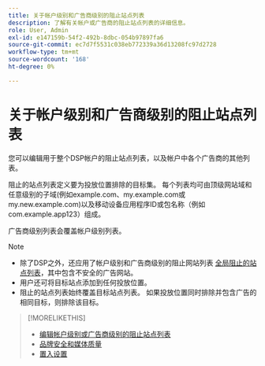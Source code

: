 ```yaml
---
title: 关于帐户级别和广告商级别的阻止站点列表
description: 了解有关帐户或广告商的阻止站点列表的详细信息。
role: User, Admin
exl-id: e147159b-54f2-492b-8dbc-054b97897fa6
source-git-commit: ec7d7f5531c038eb772339a36d13208fc97d2728
workflow-type: tm+mt
source-wordcount: '168'
ht-degree: 0%

---
```


# 关于帐户级别和广告商级别的阻止站点列表

您可以编辑用于整个DSP帐户的阻止站点列表，以及帐户中各个广告商的其他列表。

阻止的站点列表定义要为投放位置排除的目标集。 每个列表均可由顶级网站域和任意级别的子域(例如example.com、my.example.com或my.new.example.com)以及移动设备应用程序ID或包名称（例如com.example.app123）组成。

广告商级别列表会覆盖帐户级别列表。

>[!NOTE]
>
>* 除了DSP之外，还应用了帐户级别和广告商级别的阻止网站列表 [全局阻止的站点列表](/help/dsp/introduction/features/brand-safety-media-quality.md#global-blocked-sites)，其中包含不安全的广告网站。
>* 用户还可将目标站点添加到任何投放位置。
>* 阻止的站点列表始终覆盖目标站点列表。 如果投放位置同时排除并包含广告的相同目标，则排除该目标。

>[!MORELIKETHIS]
>
>* [编辑帐户级别或广告商级别的阻止站点列表](/help/dsp/admin/blocked-sites-list-edit.md)
>* [品牌安全和媒体质量](/help/dsp/introduction/features/brand-safety-media-quality.md)
>* [置入设置](/help/dsp/campaign-management/placements/placement-settings.md)
